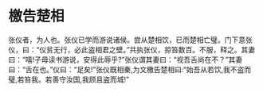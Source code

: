 # 檄告楚相

张仪者，为人也。张仪已学而游说诸侯。尝从楚相饮，已而楚相亡璧。门下意张仪，曰：“仪贫无行，必此盗相君之壁。”共执张仪，掠笞数百。不服，释之。其妻曰：“嘻!子毋读书游说，安得此辱乎?”张仪谓其妻曰：“视吾舌尚在不？”其妻曰：“舌在也。”仪曰：“足矣!”张仪既相秦,为文檄告楚相曰:“始吾从若饮,我不盗而璧,若笞我。若善守汝国,我顾且盗而城!”
